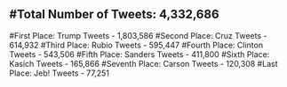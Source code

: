 #Total Number of Tweets: 4,332,686 
---
#First Place: Trump Tweets - 1,803,586
#Second Place: Cruz Tweets - 614,932
#Third Place: Rubio Tweets - 595,447
#Fourth Place: Clinton Tweets - 543,506
#Fifth Place: Sanders Tweets - 411,800
#Sixth Place: Kasich Tweets - 165,866
#Seventh Place: Carson Tweets - 120,308
#Last Place: Jeb! Tweets - 77,251
